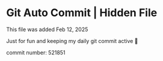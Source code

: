 # Git Auto Commit | Hidden File

This file was added Feb 12, 2025

Just for fun and keeping my daily git commit active 🤪

commit number: 521851
